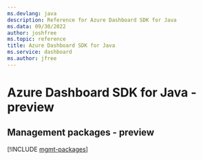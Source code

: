 ```yaml
---
ms.devlang: java
description: Reference for Azure Dashboard SDK for Java
ms.data: 09/30/2022
author: joshfree
ms.topic: reference
title: Azure Dashboard SDK for Java
ms.service: dashboard
ms.author: jfree
---
```

# Azure Dashboard SDK for Java - preview

## Management packages - preview
[!INCLUDE [mgmt-packages](dashboard-mgmt-index.md)]